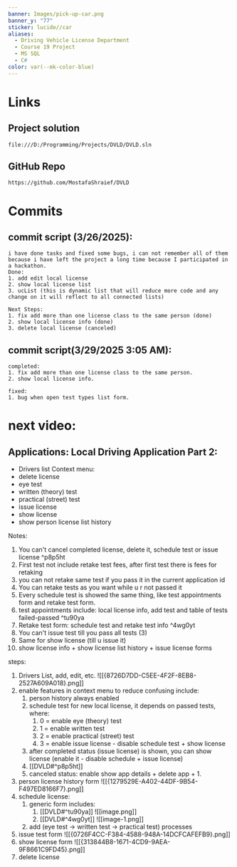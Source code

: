 ```yaml
---
banner: Images/pick-up-car.png
banner_y: "77"
sticker: lucide//car
aliases:
  - Driving Vehicle License Department
  - Course 19 Project
  - MS SQL
  - C#
color: var(--mk-color-blue)
---
```

# Links
## Project solution
	file:///D:/Programming/Projects/DVLD/DVLD.sln
## GitHub Repo
	https://github.com/MostafaShraief/DVLD

# Commits
## commit script (3/26/2025):
```
i have done tasks and fixed some bugs, i can not remember all of them because i have left the project a long time because I participated in a hackathon.
Done:
1. add edit local license
2. show local license list
3. ucList (this is dynamic list that will reduce more code and any change on it will reflect to all connected lists)

Next Steps:
1. fix add more than one license class to the same person (done)
2. show local license info (done)
3. delete local license (canceled)
```

## commit script(3/29/2025 3:05 AM):
```
completed:
1. fix add more than one license class to the same person.
2. show local license info.

fixed:
1. bug when open test types list form.
```

# next video:
## Applications: Local Driving Application Part 2:

- Drivers list
Context menu:
- delete license
- eye test 
- written (theory) test
- practical (street) test
- issue license
- show license
- show person license list history

Notes:
1. You can't cancel completed license, delete it, schedule test or issue license ^p8p5ht
2. First test not include retake test fees, after first test there is fees for retaking
3. you can not retake same test if you pass it in the current application id
4. You can retake tests as you want while u r not passed it
5. Every schedule test is showed the same thing, like test appointments form and retake test form.
6. test appointments include: local license info, add test and table of tests failed-passed ^tu90ya
7. Retake test form: schedule test and retake test info ^4wg0yt
8. You can't issue test till you pass all tests (3)
9. Same for show license (till u issue it)
10. show license info + show license list history + issue license forms 

steps:
1. Drivers List, add, edit, etc. ![[{8726D7DD-C5EE-4F2F-8EB8-2527A609A018}.png]]
2. enable features in context menu to reduce confusing include:
	1. person history always enabled
	2. schedule test for new local license, it depends on passed tests, where:
		1. 0 = enable eye (theory) test
		2. 1 = enable written test
		3. 2 = enable practical (street) test
		4. 3 = enable issue license - disable schedule test + show license
	3. after completed status (issue license) is shown, you can show license (enable it - disable schedule + issue license)
	4. [[DVLD#^p8p5ht]]
	5. canceled status: enable show app details + delete app + 1.
3. person license history form ![[{1279529E-A402-44DF-9B54-F497ED8166F7}.png]]
4. schedule license:
	1. generic form includes:
		1. [[DVLD#^tu90ya]] ![[image.png]]
		2. [[DVLD#^4wg0yt]] ![[image-1.png]]
	2. add (eye test -> written test -> practical test) processes
5. issue test form ![[{0726F4CC-F384-4588-948A-14DCFCAFEFB9}.png]]
6. show license form
![[{313844B8-1671-4CD9-9AEA-9F8661C9FD45}.png]]
7. delete license